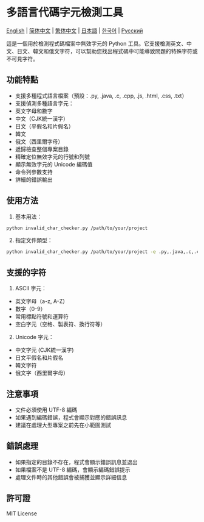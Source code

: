# 多語言代碼字元檢測工具

[English](README.md) | [简体中文](README_zh.md) | [繁体中文](README_zh_TW.md) | [日本語](README_ja.md) | [한국어](README_ko.md) | [Русский](README_ru.md)

這是一個用於檢測程式碼檔案中無效字元的 Python 工具。它支援檢測英文、中文、日文、韓文和俄文字符，可以幫助您找出程式碼中可能導致問題的特殊字符或不可見字符。

## 功能特點

- 支援多種程式語言檔案（預設：.py, .java, .c, .cpp, .js, .html, .css, .txt）
- 支援偵測多種語言字元：
 - 英文字母和數字
 - 中文（CJK統一漢字）
 - 日文（平假名和片假名）
 - 韓文
 - 俄文（西里爾字母）
- 遞歸檢查整個專案目錄
- 精確定位無效字元的行號和列號
- 顯示無效字元的 Unicode 編碼值
- 命令列參數支持
- 詳細的錯誤輸出
## 使用方法

1. 基本用法：
```bash
python invalid_char_checker.py /path/to/your/project
```

2. 指定文件類型：
```bash
python invalid_char_checker.py /path/to/your/project -e .py,.java,.c,.cpp,.js,.html,.css,.txt
```

## 支援的字符

1. ASCII 字元：
 - 英文字母（a-z, A-Z）
 - 數字（0-9）
 - 常用標點符號和運算符
 - 空白字元（空格、製表符、換行符等）

2. Unicode 字元：
 - 中文字元 (CJK統一漢字)
 - 日文平假名和片假名
 - 韓文字符
 - 俄文字（西里爾字母）

## 注意事項

- 文件必須使用 UTF-8 編碼
- 如果遇到編碼錯誤，程式會顯示對應的錯誤訊息
- 建議在處理大型專案之前先在小範圍測試

## 錯誤處理

- 如果指定的目錄不存在，程式會顯示錯誤訊息並退出
- 如果檔案不是 UTF-8 編碼，會顯示編碼錯誤提示
- 處理文件時的其他錯誤會被捕獲並顯示詳細信息

## 許可證

MIT License